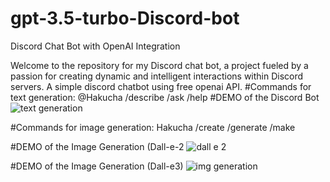 # gpt-3.5-turbo-Discord-bot
Discord Chat Bot with OpenAI Integration

Welcome to the repository for my Discord chat bot, a project fueled by a passion for creating dynamic and intelligent interactions within Discord servers. A simple discord chatbot using free openai API.
#Commands for text generation:
@Hakucha
/describe
/ask
/help
#DEMO of the Discord Bot
![text generation](https://github.com/sujanmhrjn1301/gpt-3.5-turbo-Discord-bot/assets/107530986/91f2c0d1-8ed6-4611-82ef-b93fddb209e5)

#Commands for image generation:
Hakucha
/create
/generate
/make

#DEMO of the Image Generation (Dall-e-2
![dall e 2](https://github.com/sujanmhrjn1301/gpt-3.5-turbo-Discord-bot/assets/107530986/7f2bb52a-d5c5-4564-9f94-5b9759a52989)


#DEMO of the Image Generation (Dall-e3)
![img generation](https://github.com/sujanmhrjn1301/gpt-3.5-turbo-Discord-bot/assets/107530986/97461a99-931f-4deb-a9cf-c896275ce5d1)
